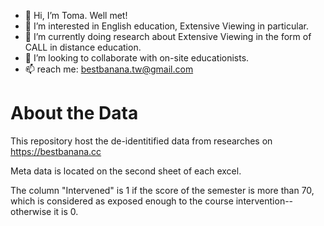 - 👋 Hi, I’m Toma. Well met!
- 👀 I’m interested in English education, Extensive Viewing in particular.
- 🌱 I’m currently doing research about Extensive Viewing in the form of CALL in distance education.
- 💞️ I’m looking to collaborate with on-site educationists.
- 📫 reach me: bestbanana.tw@gmail.com

# About the Data
This repository host the de-identitified data from researches on https://bestbanana.cc

Meta data is located on the second sheet of each excel.

The column "Intervened" is 1 if the score of the semester is more than 70, which is considered as exposed enough to the course intervention--otherwise it is 0.

